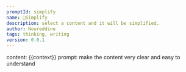 ```yaml
---
promptId: simplify
name: 👼Simplify
description: select a content and it will be simplified.
author: Noureddine
tags: thinking, writing
version: 0.0.1
---
```

content: 
{{context}}
prompt:
make the content very clear and easy to understand